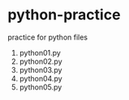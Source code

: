 python-practice
===============

practice for python files

1) python01.py
2) python02.py
3) python03.py
4) python04.py
5) python05.py
